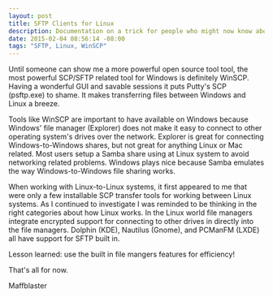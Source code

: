 ```yaml
---
layout: post
title: SFTP Clients for Linux
description: Documentation on a trick for people who might now know about SFTP in Linux.
date: 2015-02-04 08:56:14 -08:00
tags: "SFTP, Linux, WinSCP"
---
```


Until someone can show me a more powerful open source tool tool, the most powerful SCP/SFTP related tool for Windows is definitely WinSCP. Having a wonderful GUI and savable sessions it puts Putty's SCP (psftp.exe) to shame. It makes transferring files between Windows and Linux a breeze.

Tools like WinSCP are important to have available on Windows because Windows' file manager (Explorer) does not make it easy to connect to other operating system's drives over the network. Explorer is great for connecting Windows-to-Windows shares, but not great for anything Linux or Mac related. Most users setup a Samba share using at Linux system to avoid networking related problems. Windows plays nice because Samba emulates the way Windows-to-Windows file sharing works.

When working with Linux-to-Linux systems, it first appeared to me that were only a few installable SCP transfer tools for working between Linux systems. As I continued to investigate I was reminded to be thinking in the right categories about how Linux works. In the Linux world file managers integrate encrypted support for connecting to other drives in directly into the file managers. Dolphin (KDE), Nautilus (Gnome), and PCManFM (LXDE) all have support for SFTP built in.

Lesson learned: use the built in file mangers features for efficiency!

That's all for now.

Maffblaster